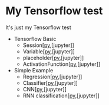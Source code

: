 # My Tensorflow test
It's just my Tensorflow test

* Tensorflow Basic  
  * Session[[py](https://github.com/pkwin927/MyTensorflowTest/blob/master/Tensorflow/Session.py),[jupyter]]
  * Variable[[py](https://github.com/pkwin927/MyTensorflowTest/blob/master/Tensorflow/Variable.py),[jupyter]]
  * placeholder[[py](https://github.com/pkwin927/MyTensorflowTest/blob/master/Tensorflow/placeholder.py),[jupyter]]
  * ActivationFunction[[py](https://github.com/pkwin927/MyTensorflowTest/blob/master/Tensorflow/ActivationFunction.py),[jupyter]]
* Simple Example
  * Regression[[py](https://github.com/pkwin927/MyTensorflowTest/blob/master/Tensorflow/Regression.py),[jupyter]]
  * Classifier[[py](https://github.com/pkwin927/MyTensorflowTest/blob/master/Tensorflow/Classifier.py),[jupyter]]
  * CNN[[py](https://github.com/pkwin927/MyTensorflowTest/blob/master/Tensorflow/CNN.py),[jupyter]]
  * RNN classification[[py](https://github.com/pkwin927/MyTensorflowTest/blob/master/Tensorflow/RNN_classification.py),[jupyter]]


